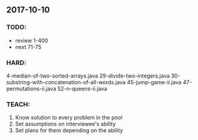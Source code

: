 ## 2017-10-10

### TODO:
- review 1-400
- next 71-75

### HARD:
4-median-of-two-sorted-arrays.java
29-divide-two-integers.java
30-substring-with-concatenation-of-all-words.java
45-jump-game-ii.java
47-permutations-ii.java
52-n-queens-ii.java

### TEACH:
1. Know solution to every problem in the pool
2. Set assumptions on interviewee's ability
3. Set plans for them depending on the ability
